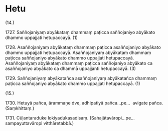 

# Hetu





(14.)

1727\. Saññojaniyaṃ abyākataṃ dhammaṃ paṭicca saññojaniyo abyākato dhammo uppajjati hetupaccayā. (1)

1728\. Asaññojaniyaṃ abyākataṃ dhammaṃ paṭicca asaññojaniyo abyākato dhammo uppajjati hetupaccayā. Asaññojaniyaṃ abyākataṃ dhammaṃ paṭicca saññojaniyo abyākato dhammo uppajjati hetupaccayā. Asaññojaniyaṃ abyākataṃ dhammaṃ paṭicca saññojaniyo abyākato ca asaññojaniyo abyākato ca dhammā uppajjanti hetupaccayā. (3)

1729\. Saññojaniyaṃ abyākatañca asaññojaniyaṃ abyākatañca dhammaṃ paṭicca saññojaniyo abyākato dhammo uppajjati hetupaccayā. (1)

(15.)

1730\. Hetuyā pañca, ārammaṇe dve, adhipatiyā pañca…pe…  avigate pañca. (Saṃkhittaṃ.)

1731\. Cūḷantaraduke lokiyadukasadisaṃ. (Sahajātavāropi…pe…  sampayuttavāropi vitthāretabbā.)




